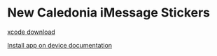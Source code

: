 # New Caledonia iMessage Stickers

[xcode download](https://apps.apple.com/us/app/xcode/id497799835?mt=12)

[Install app on device documentation](https://developer.apple.com/documentation/xcode/running-your-app-in-the-simulator-or-on-a-device)
